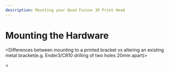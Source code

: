```yaml
---
description: Mounting your Quad Fusion 3D Print Head
---
```


# Mounting the Hardware

<List of Existing Printers with Established Mounting methods and associated links>
  
<Differences between mounting to a printed bracket vs altering an existing metal bracket(e.g. Ender3/CR10 drilling of two holes 20mm apart)>

<
